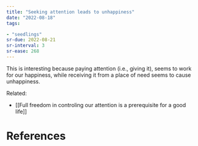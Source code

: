 ```yaml
---
title: "Seeking attention leads to unhappiness"
date: "2022-08-18"
tags:

- "seedlings"
sr-due: 2022-08-21
sr-interval: 3
sr-ease: 268
---
```


This is interesting because paying attention (i.e., giving it), seems to work for our happiness, while receiving it from a place of need seems to cause unhappiness.

Related:
- [[Full freedom in controling our attention is a prerequisite for a good life]]

# References